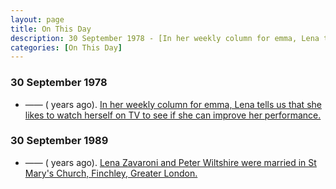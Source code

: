 ```yaml
---
layout: page
title: On This Day
description: 30 September 1978 - [In her weekly column for emma, Lena tells us that she likes to watch herself on TV to see if she can improve her performance. 30 September 1989 - Lena Zavaroni and Peter Wiltshire were married in St Mary's Church, Finchley, Greater London.
categories: [On This Day]
---
```


### 30 September 1978
* —— (<span id="age1"></span> years ago). [In her weekly column for emma, Lena tells us that she likes to watch herself on TV to see if she can improve her performance.](/comics/emma/1978/09/30/emma.html)


### 30 September 1989
* —— (<span id="age2"></span> years ago). [Lena Zavaroni and Peter Wiltshire were married in St Mary's Church, Finchley, Greater London.](/biography/lena-zavaroni#peter-wiltshire)

<!-- Script for calculating number of years ago -->
<script>
var dob = '19780930';
var year = Number(dob.substr(0, 4));
var month = Number(dob.substr(4, 2)) - 1;
var day = Number(dob.substr(6, 2));
var today = new Date();
var age1 = today.getFullYear() - year;
if (today.getMonth() < month || (today.getMonth() == month && today.getDate() < day)) {
age1--;
}
document.getElementById("age1").innerHTML=age1;

var dob = '19890930';
var year = Number(dob.substr(0, 4));
var month = Number(dob.substr(4, 2)) - 1;
var day = Number(dob.substr(6, 2));
var today = new Date();
var age2 = today.getFullYear() - year;
if (today.getMonth() < month || (today.getMonth() == month && today.getDate() < day)) {
age2--;
}
document.getElementById("age2").innerHTML=age2;
</script>


